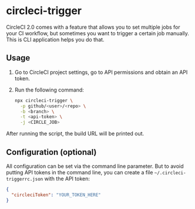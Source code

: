 # circleci-trigger

CircleCI 2.0 comes with a feature that allows you to set multiple jobs for your CI workflow, but sometimes you want to trigger a certain job manually. This is CLI application helps you do that.

## Usage

1. Go to CircleCI project settings, go to API permissions and obtain an API token.

2. Run the following command:

   ```sh
   npx circleci-trigger \
     -p github/<user>/<repo> \
     -b <branch> \
     -t <api-token> \
     -j <CIRCLE_JOB>
   ```

After running the script, the build URL will be printed out.

## Configuration (optional)

All configuration can be set via the command line parameter. But to avoid putting API tokens in the command line, you can create a file `~/.circleci-triggerrc.json` with the API token:

```json
{
  "circleciToken": "YOUR_TOKEN_HERE"
}
```
